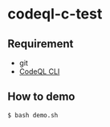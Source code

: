 # codeql-c-test

## Requirement
- git
- [CodeQL CLI](https://github.com/github/codeql-cli-binaries)

## How to demo
```
$ bash demo.sh
```
